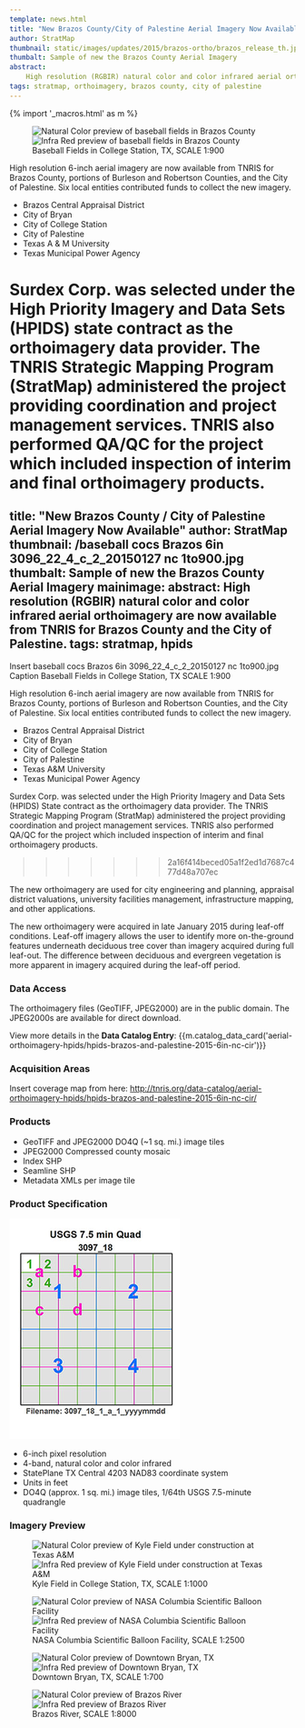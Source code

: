 ```yaml
---
template: news.html
title: "New Brazos County/City of Palestine Aerial Imagery Now Available"
author: StratMap
thumbnail: static/images/updates/2015/brazos-ortho/brazos_release_th.jpg
thumbalt: Sample of new the Brazos County Aerial Imagery
abstract:
    High resolution (RGBIR) natural color and color infrared aerial orthoimagery are now available from TNRIS for Brazos County and the City of Palestine.
tags: stratmap, orthoimagery, brazos county, city of palestine
---
```


{% import '_macros.html' as m %}

<figure>
<div id="imageCompare1" class='twentytwenty-container natural-color-infrared'>
  <img class="img-responsive" src="{{m.link('static/images/updates/2015/brazos-ortho/baseball-cocs-brazos-6in-3096_22_4_c_2_20150127-nc-1to900.jpg')}}" alt="Natural Color preview of baseball fields in Brazos County">
  <img class="img-responsive" src="{{m.link('static/images/updates/2015/brazos-ortho/baseball-cocs-brazos-6in-3096_22_4_c_2_20150127-cir-1to900.jpg')}}" alt="Infra Red preview of baseball fields in Brazos County">
</div>
<figcaption>Baseball Fields in College Station, TX, SCALE 1:900</figcaption>
</figure>

High resolution 6-inch aerial imagery are now available from TNRIS for Brazos County, portions of Burleson and Robertson Counties, and the City of Palestine. Six local entities contributed funds to collect the new imagery.

- Brazos Central Appraisal District
- City of Bryan
- City of College Station
- City of Palestine
- Texas A & M University
- Texas Municipal Power Agency

Surdex Corp. was selected under the High Priority Imagery and Data Sets (HPIDS) state contract as the orthoimagery data provider. The TNRIS Strategic Mapping Program (StratMap) administered the project providing coordination and project management services. TNRIS also performed QA/QC for the project which included inspection of interim and final orthoimagery products.
=======
title: "New Brazos County / City of Palestine Aerial Imagery Now Available"
author: StratMap
thumbnail: /baseball cocs Brazos 6in 3096_22_4_c_2_20150127 nc 1to900.jpg 
thumbalt: Sample of new the Brazos County Aerial Imagery
mainimage:
abstract:
    High resolution (RGBIR) natural color and color infrared aerial orthoimagery are now available from TNRIS for Brazos County and the City of Palestine.
tags: stratmap, hpids
---

Insert baseball cocs Brazos 6in 3096_22_4_c_2_20150127 nc 1to900.jpg 
Caption Baseball Fields in College Station, TX  SCALE 1:900

High resolution 6-inch aerial imagery are now available from TNRIS for Brazos County, portions of Burleson and Robertson Counties, and the City of Palestine. Six local entities contributed funds to collect the new imagery.

* Brazos Central Appraisal District
* City of Bryan
* City of College Station
* City of Palestine
* Texas A&M University
* Texas Municipal Power Agency

Surdex Corp. was selected under the High Priority Imagery and Data Sets (HPIDS) State contract as the orthoimagery data provider. The TNRIS Strategic Mapping Program (StratMap) administered the project providing coordination and project management services. TNRIS also performed QA/QC for the project which included inspection of interim and final orthoimagery products.
>>>>>>> 2a16f414beced05a1f2ed1d7687c477d48a707ec

The new orthoimagery are used for city engineering and planning, appraisal district valuations, university facilities management, infrastructure mapping, and other applications. 

The new orthoimagery were acquired in late January 2015 during leaf-off conditions. Leaf-off imagery allows the user to identify more on-the-ground features underneath deciduous tree cover than imagery acquired during full leaf-out. The difference between deciduous and evergreen vegetation is more apparent in imagery acquired during the leaf-off period.

### Data Access

The orthoimagery files (GeoTIFF, JPEG2000) are in the public domain. The JPEG2000s are available for direct download.

View more details in the **Data Catalog Entry**:
{{m.catalog_data_card('aerial-orthoimagery-hpids/hpids-brazos-and-palestine-2015-6in-nc-cir')}}

### Acquisition Areas

Insert coverage map from here: http://tnris.org/data-catalog/aerial-orthoimagery-hpids/hpids-brazos-and-palestine-2015-6in-nc-cir/  

### Products

- GeoTIFF and JPEG2000 DO4Q (~1 sq. mi.) image tiles
- JPEG2000 Compressed county mosaic
- Index SHP
- Seamline SHP
- Metadata XMLs per image tile

### Product Specification

![USGS Quarter Quad Breakdown](static/images/updates/smith-imagery/usgs_quad.jpg)

- 6-inch pixel resolution
- 4-band, natural color and color infrared
- StatePlane TX Central 4203 NAD83 coordinate system
- Units in feet
- DO4Q (approx. 1 sq. mi.) image tiles, 1/64th USGS 7.5-minute quadrangle

### Imagery Preview

<figure>
<div id="imageCompare1" class='twentytwenty-container natural-color-infrared'>
  <img class="img-responsive" src="{{m.link('static/images/updates/2015/brazos-ortho/kyle-field-brazos-6in-3096_30_1_b_1_20150128-nc-1to1000.jpg')}}" alt="Natural Color preview of Kyle Field under construction at Texas A&M">
  <img class="img-responsive" src="{{m.link('static/images/updates/2015/brazos-ortho/kyle-field-brazos-6in-3096_30_1_b_1_20150128-cir-1to1000.jpg')}}" alt="Infra Red preview of Kyle Field under construction at Texas A&M">
</div>
<figcaption>Kyle Field in College Station, TX, SCALE 1:1000</figcaption>
</figure>


<figure>
<div id="imageCompare1" class='twentytwenty-container natural-color-infrared'>
  <img class="img-responsive" src="{{m.link('static/images/updates/2015/brazos-ortho/nasa-balloon-palestine-6in-3195_11_3_a_4_20150126-nc-1to2500.jpg')}}" alt="Natural Color preview of NASA Columbia Scientific Balloon Facility">
  <img class="img-responsive" src="{{m.link('static/images/updates/2015/brazos-ortho/nasa-balloon-palestine-6in-3195_11_3_a_4_20150126-cir-1to2500.jpg')}}" alt="Infra Red preview of NASA Columbia Scientific Balloon Facility">
</div>
<figcaption> NASA Columbia Scientific Balloon Facility, SCALE 1:2500</figcaption>
</figure>


<figure>
<div id="imageCompare1" class='twentytwenty-container natural-color-infrared'>
  <img class="img-responsive" src="{{m.link('static/images/updates/2015/brazos-ortho/residential-bryan-brazos-6in-3096_22_3_a_2_20150127-nc-1to800.jpg')}}" alt="Natural Color preview of Downtown Bryan, TX">
  <img class="img-responsive" src="{{m.link('static/images/updates/2015/brazos-ortho/residential-bryan-brazos-6in-3096_22_3_a_2_20150127-cir-1to800.jpg')}}" alt="Infra Red preview of Downtown Bryan, TX">
</div>
<figcaption>Downtown Bryan, TX, SCALE 1:700</figcaption>
</figure>

<figure>
<div id="imageCompare1" class='twentytwenty-container natural-color-infrared'>
  <img class="img-responsive" src="{{m.link('static/images/updates/2015/brazos-ortho/brazos-river-brazos-6in-3096_29_4_b_4_20150127-nc-1to8000.jpg')}}" alt="Natural Color preview of Brazos River">
  <img class="img-responsive" src="{{m.link('static/images/updates/2015/brazos-ortho/brazos-river-brazos-6in-3096_29_4_b_4_20150127-cir-1to8000.jpg')}}" alt="Infra Red preview of Brazos River">
</div>
<figcaption>Brazos River, SCALE 1:8000</figcaption>
</figure>


